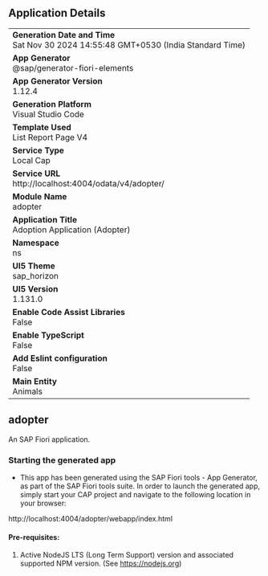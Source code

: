 ## Application Details
|               |
| ------------- |
|**Generation Date and Time**<br>Sat Nov 30 2024 14:55:48 GMT+0530 (India Standard Time)|
|**App Generator**<br>@sap/generator-fiori-elements|
|**App Generator Version**<br>1.12.4|
|**Generation Platform**<br>Visual Studio Code|
|**Template Used**<br>List Report Page V4|
|**Service Type**<br>Local Cap|
|**Service URL**<br>http://localhost:4004/odata/v4/adopter/
|**Module Name**<br>adopter|
|**Application Title**<br>Adoption Application (Adopter)|
|**Namespace**<br>ns|
|**UI5 Theme**<br>sap_horizon|
|**UI5 Version**<br>1.131.0|
|**Enable Code Assist Libraries**<br>False|
|**Enable TypeScript**<br>False|
|**Add Eslint configuration**<br>False|
|**Main Entity**<br>Animals|

## adopter

An SAP Fiori application.

### Starting the generated app

-   This app has been generated using the SAP Fiori tools - App Generator, as part of the SAP Fiori tools suite.  In order to launch the generated app, simply start your CAP project and navigate to the following location in your browser:

http://localhost:4004/adopter/webapp/index.html

#### Pre-requisites:

1. Active NodeJS LTS (Long Term Support) version and associated supported NPM version.  (See https://nodejs.org)



